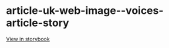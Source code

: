 # article-uk-web-image--voices-article-story

[View in storybook](https://raw.githack.com/Independent-Digital-News-and-Media-Ltd/indy-pwamp-sb/PR-1199-sb/index.html?path=/story/article-uk-web-image--voices-article-story)